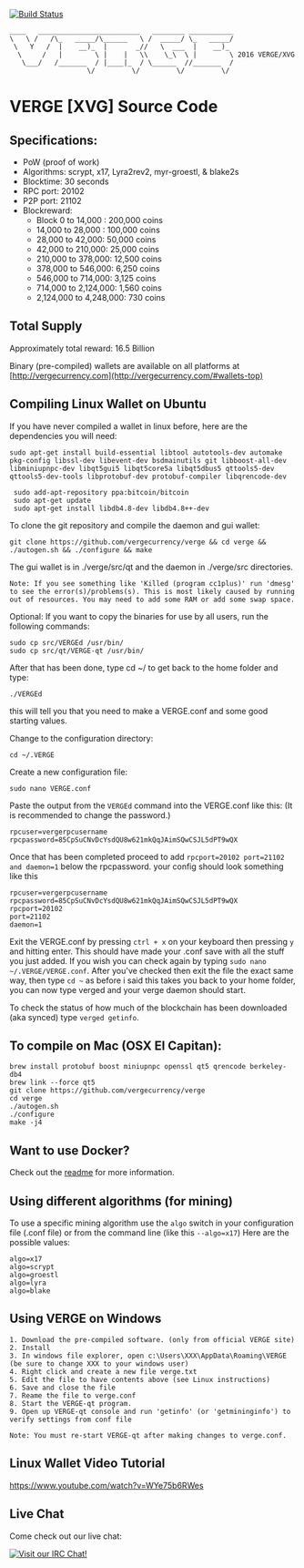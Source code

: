 [![Build Status](https://travis-ci.org/mkinney/VERGE.svg?branch=master)](https://travis-ci.org/mkinney/VERGE)


```
____   _________________________   ________ ___________
\   \ /   /\_   _____/\______   \ /  _____/ \_   _____/
 \   Y   /  |    __)_  |       _//   \  ___  |    __)_ 
  \     /   |        \ |    |   \\    \_\  \ |        \ 2016 VERGE/XVG
   \___/   /_______  / |____|_  / \______  //_______  /
                   \/         \/         \/         \/ 
```
VERGE [XVG] Source Code
================================

Specifications:
--------------

* PoW (proof of work)
* Algorithms: scrypt, x17, Lyra2rev2, myr-groestl, & blake2s
* Blocktime: 30 seconds
* RPC port: 20102
* P2P port: 21102
* Blockreward: 
  * Block 0 to 14,000 : 200,000 coins
  * 14,000 to 28,000 : 100,000 coins
  * 28,000 to 42,000: 50,000 coins
  * 42,000 to 210,000: 25,000 coins
  * 210,000 to 378,000: 12,500 coins
  * 378,000 to 546,000: 6,250 coins
  * 546,000 to 714,000: 3,125 coins
  * 714,000 to 2,124,000: 1,560 coins
  * 2,124,000 to 4,248,000: 730 coins

Total Supply
------------

Approximately total reward: 16.5 Billion

Binary (pre-compiled) wallets are available on all platforms at [http://vergecurrency.com](http://vergecurrency.com/#wallets-top)


Compiling Linux Wallet on Ubuntu
----------------------

If you have never compiled a wallet in linux before, here are the dependencies you will need:

    sudo apt-get install build-essential libtool autotools-dev automake pkg-config libssl-dev libevent-dev bsdmainutils git libboost-all-dev libminiupnpc-dev libqt5gui5 libqt5core5a libqt5dbus5 qttools5-dev qttools5-dev-tools libprotobuf-dev protobuf-compiler libqrencode-dev
 
```
 sudo add-apt-repository ppa:bitcoin/bitcoin
 sudo apt-get update
 sudo apt-get install libdb4.8-dev libdb4.8++-dev
```

To clone the git repository and compile the daemon and gui wallet:

    git clone https://github.com/vergecurrency/verge && cd verge && ./autogen.sh && ./configure && make

The gui wallet is in ./verge/src/qt and the daemon in ./verge/src directories.

    Note: If you see something like 'Killed (program cc1plus)' run 'dmesg' to see the error(s)/problems(s). This is most likely caused by running out of resources. You may need to add some RAM or add some swap space.

Optional:
If you want to copy the binaries for use by all users, run the following commands:

    sudo cp src/VERGEd /usr/bin/
    sudo cp src/qt/VERGE-qt /usr/bin/

After that has been done, type cd ~/ to get back to the home folder and type:

    ./VERGEd

this will tell you that you need to make a VERGE.conf and some good starting values.

Change to the configuration directory:

    cd ~/.VERGE

Create a new configuration file:
 
    sudo nano VERGE.conf
    
Paste the output from the `VERGEd` command into the VERGE.conf like this: (It is recommended to change the password.)

    rpcuser=vergerpcusername
    rpcpassword=85CpSuCNvDcYsdQU8w621mkQqJAimSQwCSJL5dPT9wQX
    
    
Once that has been completed proceed to add `rpcport=20102 port=21102 and daemon=1` below the rpcpassword. your config should look something like this

    rpcuser=vergerpcusername
    rpcpassword=85CpSuCNvDcYsdQU8w621mkQqJAimSQwCSJL5dPT9wQX
    rpcport=20102
    port=21102
    daemon=1

Exit the VERGE.conf by pressing `ctrl + x` on your keyboard then pressing `y` and hitting enter. This should have made your .conf save with all the stuff you just added. If you wish you can check again by typing `sudo nano ~/.VERGE/VERGE.conf`. After you've checked then exit the file the exact same way, then type `cd ~` as before i said this takes you back to your home folder, you can now type verged and your verge daemon should start.

To check the status of how much of the blockchain has been downloaded (aka synced) type `verged getinfo`.



To compile on Mac (OSX El Capitan):
------------
    brew install protobuf boost miniupnpc openssl qt5 qrencode berkeley-db4
    brew link --force qt5
    git clone https://github.com/vergecurrency/verge
    cd verge
    ./autogen.sh
    ./configure
    make -j4


Want to use Docker?
------------

Check out the [readme](https://github.com/vergecurrency/VERGE/tree/master/contrib/docker) for more information.

Using different algorithms (for mining)
----------

To use a specific mining algorithm use the `algo` switch in your configuration file (.conf file) or from the command line (like this `--algo=x17`) Here are the possible values:

    algo=x17
    algo=scrypt
    algo=groestl
    algo=lyra
    algo=blake

Using VERGE on Windows
-------------
```
1. Download the pre-compiled software. (only from official VERGE site)
2. Install
3. In windows file explorer, open c:\Users\XXX\AppData\Roaming\VERGE (be sure to change XXX to your windows user)
4. Right click and create a new file verge.txt
5. Edit the file to have contents above (see Linux instructions)
6. Save and close the file
7. Reame the file to verge.conf
8. Start the VERGE-qt program.
9. Open up VERGE-qt console and run 'getinfo' (or 'getmininginfo') to verify settings from conf file

Note: You must re-start VERGE-qt after making changes to verge.conf.
```


Linux Wallet Video Tutorial
-------
https://www.youtube.com/watch?v=WYe75b6RWes

Live Chat
---------

Come check out our live chat:

[![Visit our IRC Chat!](https://kiwiirc.com/buttons/chat.freenode.net/verge.png)](https://kiwiirc.com/client/chat.freenode.net/?nick=xvg|?&theme=cli#verge)


